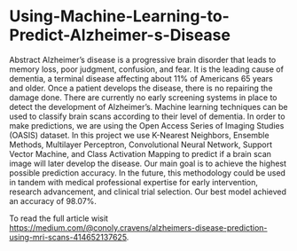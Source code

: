 # Using-Machine-Learning-to-Predict-Alzheimer-s-Disease

Abstract
Alzheimer’s disease is a progressive brain disorder that leads to memory loss, poor judgment, confusion, and fear. It is the leading cause of dementia, a terminal disease affecting about 11% of Americans 65 years and older. Once a patient develops the disease, there is no repairing the damage done. There are currently no early screening systems in place to detect the development of Alzheimer’s. Machine learning techniques can be used to classify brain scans according to their level of dementia. In order to make predictions, we are using the Open Access Series of Imaging Studies (OASIS) dataset. In this project we use K-Nearest Neighbors, Ensemble Methods, Multilayer Perceptron, Convolutional Neural Network, Support Vector Machine, and Class Activation Mapping to predict if a brain scan image will later develop the disease. Our main goal is to achieve the highest possible prediction accuracy. In the future, this methodology could be used in tandem with medical professional expertise for early intervention, research advancement, and clinical trial selection. Our best model achieved an accuracy of 98.07%. 

To read the full article wisit https://medium.com/@conoly.cravens/alzheimers-disease-prediction-using-mri-scans-414652137625. 
